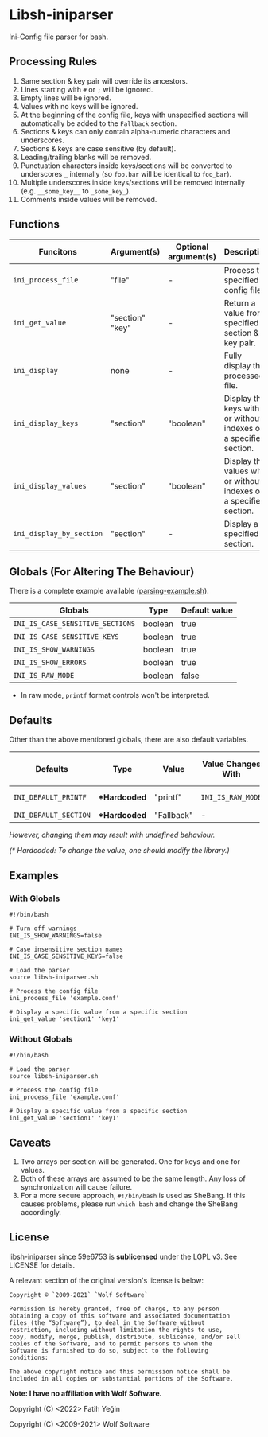 # Libsh-iniparser

Ini-Config file parser for bash.

## Processing Rules

1. Same section & key pair will override its ancestors.
2. Lines starting with `#` or `;` will be ignored.
3. Empty lines will be ignored.
4. Values with no keys will be ignored.
5. At the beginning of the config file, keys with unspecified sections will automatically be added to the `Fallback` section.
6. Sections & keys can only contain alpha-numeric characters and underscores.
7. Sections & keys are case sensitive (by default).
8. Leading/trailing blanks will be removed.
9. Punctuation characters inside keys/sections will be converted to underscores `_` internally (so `foo.bar` will be identical to `foo_bar`).
10. Multiple underscores inside keys/sections will be removed internally (e.g. `__some_key__` to `_some_key_`).
11. Comments inside values will be removed.

## Functions

|Funcitons               |Argument(s)    |Optional argument(s)|Description                                                       |
|---                     |---            |---                 |---                                                               |
|`ini_process_file`      |"file"         |-                   |Process the specified config file.                                |
|`ini_get_value`         |"section" "key"|-                   |Return a value from specified section & key pair.                 |
|`ini_display`           |none           |-                   |Fully display the processed file.                                 |
|`ini_display_keys`      |"section"      |"boolean"           |Display the keys with or without indexes of a specified section.  |
|`ini_display_values`    |"section"      |"boolean"           |Display the values with or without indexes of a specified section.|
|`ini_display_by_section`|"section"      |-                   |Display a specified section.                                      |

## Globals (For Altering The Behaviour)

There is a complete example available ([parsing-example.sh](demo/parsing-example.sh)).

|Globals                         |Type   |Default value|
|---                             |---    |---          |
|`INI_IS_CASE_SENSITIVE_SECTIONS`|boolean|true         |
|`INI_IS_CASE_SENSITIVE_KEYS`    |boolean|true         |
|`INI_IS_SHOW_WARNINGS`          |boolean|true         |
|`INI_IS_SHOW_ERRORS`            |boolean|true         |
|`INI_IS_RAW_MODE`               |boolean|false        |
  
* In raw mode, `printf` format controls won't be interpreted.

## Defaults

Other than the above mentioned globals, there are also default variables.

|Defaults             |Type     |Value     |Value Changes With|Value Changes to|
|---                  |---      |---       |---               |---             |
|`INI_DEFAULT_PRINTF` |**\*Hardcoded**|"printf"  |`INI_IS_RAW_MODE` |"printf %s"     |
|`INI_DEFAULT_SECTION`|**\*Hardcoded**|"Fallback"|-                 |-               |
  
*However, changing them may result with undefined behaviour.*
  
*(\* Hardcoded: To change the value, one should modify the library.)*

## Examples

### With Globals

```shell
#!/bin/bash

# Turn off warnings
INI_IS_SHOW_WARNINGS=false

# Case insensitive section names
INI_IS_CASE_SENSITIVE_KEYS=false

# Load the parser
source libsh-iniparser.sh

# Process the config file
ini_process_file 'example.conf'

# Display a specific value from a specific section
ini_get_value 'section1' 'key1'
```

### Without Globals

```shell
#!/bin/bash

# Load the parser
source libsh-iniparser.sh

# Process the config file
ini_process_file 'example.conf'

# Display a specific value from a specific section
ini_get_value 'section1' 'key1'
```

## Caveats

1. Two arrays per section will be generated. One for keys and one for values.
2. Both of these arrays are assumed to be the same length. Any loss of synchronization will cause failure.
3. For a more secure approach, `#!/bin/bash` is used as SheBang. If this causes problems, please run `which bash` and change the SheBang accordingly.

## License

libsh-iniparser since 59e6753 is **sublicensed** under the LGPL v3. See LICENSE for details.
  
A relevant section of the original version's license is below:
```
Copyright © `2009-2021` `Wolf Software`

Permission is hereby granted, free of charge, to any person
obtaining a copy of this software and associated documentation
files (the “Software”), to deal in the Software without
restriction, including without limitation the rights to use,
copy, modify, merge, publish, distribute, sublicense, and/or sell
copies of the Software, and to permit persons to whom the
Software is furnished to do so, subject to the following
conditions:

The above copyright notice and this permission notice shall be
included in all copies or substantial portions of the Software.
```
  
**Note: I have no affiliation with Wolf Software.**
  
Copyright (C) <2022> Fatih Yeğin
  
Copyright (C) <2009-2021> Wolf Software
